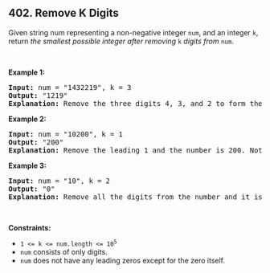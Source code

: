 <h2>402. Remove K Digits</h2>

<p>Given string num representing a non-negative integer <code>num</code>, and an integer <code>k</code>, return <em>the smallest possible integer after removing</em> <code>k</code> <em>digits from</em> <code>num</code>.</p>

<p>&nbsp;</p>
<p><strong class="example">Example 1:</strong></p>

<pre>
<strong>Input:</strong> num = &quot;1432219&quot;, k = 3
<strong>Output:</strong> &quot;1219&quot;
<strong>Explanation:</strong> Remove the three digits 4, 3, and 2 to form the new number 1219 which is the smallest.
</pre>

<p><strong class="example">Example 2:</strong></p>

<pre>
<strong>Input:</strong> num = &quot;10200&quot;, k = 1
<strong>Output:</strong> &quot;200&quot;
<strong>Explanation:</strong> Remove the leading 1 and the number is 200. Note that the output must not contain leading zeroes.
</pre>

<p><strong class="example">Example 3:</strong></p>

<pre>
<strong>Input:</strong> num = &quot;10&quot;, k = 2
<strong>Output:</strong> &quot;0&quot;
<strong>Explanation:</strong> Remove all the digits from the number and it is left with nothing which is 0.
</pre>

<p>&nbsp;</p>
<p><strong>Constraints:</strong></p>

<ul>
	<li><code>1 &lt;= k &lt;= num.length &lt;= 10<sup>5</sup></code></li>
	<li><code>num</code> consists of only digits.</li>
	<li><code>num</code> does not have any leading zeros except for the zero itself.</li>
</ul>